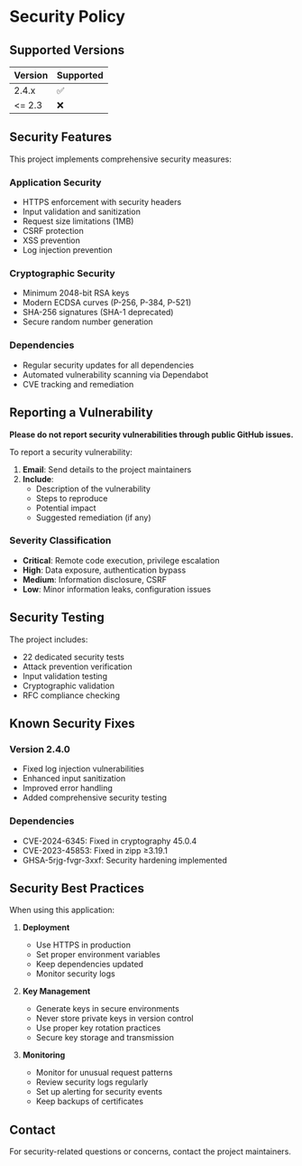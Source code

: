 # Security Policy

## Supported Versions

| Version | Supported          |
| ------- | ------------------ |
| 2.4.x   | :white_check_mark: |
| <= 2.3  | :x:                |

## Security Features

This project implements comprehensive security measures:

### Application Security
- HTTPS enforcement with security headers
- Input validation and sanitization
- Request size limitations (1MB)
- CSRF protection
- XSS prevention
- Log injection prevention

### Cryptographic Security
- Minimum 2048-bit RSA keys
- Modern ECDSA curves (P-256, P-384, P-521)
- SHA-256 signatures (SHA-1 deprecated)
- Secure random number generation

### Dependencies
- Regular security updates for all dependencies
- Automated vulnerability scanning via Dependabot
- CVE tracking and remediation

## Reporting a Vulnerability

**Please do not report security vulnerabilities through public GitHub issues.**

To report a security vulnerability:

1. **Email**: Send details to the project maintainers
2. **Include**: 
   - Description of the vulnerability
   - Steps to reproduce
   - Potential impact
   - Suggested remediation (if any)


### Severity Classification

- **Critical**: Remote code execution, privilege escalation
- **High**: Data exposure, authentication bypass
- **Medium**: Information disclosure, CSRF
- **Low**: Minor information leaks, configuration issues

## Security Testing

The project includes:
- 22 dedicated security tests
- Attack prevention verification
- Input validation testing
- Cryptographic validation
- RFC compliance checking

## Known Security Fixes

### Version 2.4.0
- Fixed log injection vulnerabilities
- Enhanced input sanitization
- Improved error handling
- Added comprehensive security testing

### Dependencies
- CVE-2024-6345: Fixed in cryptography 45.0.4
- CVE-2023-45853: Fixed in zipp ≥3.19.1
- GHSA-5rjg-fvgr-3xxf: Security hardening implemented

## Security Best Practices

When using this application:

1. **Deployment**
   - Use HTTPS in production
   - Set proper environment variables
   - Keep dependencies updated
   - Monitor security logs

2. **Key Management**
   - Generate keys in secure environments
   - Never store private keys in version control
   - Use proper key rotation practices
   - Secure key storage and transmission

3. **Monitoring**
   - Monitor for unusual request patterns
   - Review security logs regularly
   - Set up alerting for security events
   - Keep backups of certificates

## Contact

For security-related questions or concerns, contact the project maintainers.
